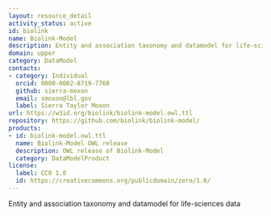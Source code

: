 ```yaml
---
layout: resource_detail
activity_status: active
id: biolink
name: Biolink-Model
description: Entity and association taxonomy and datamodel for life-sciences data
domain: upper
category: DataModel
contacts:
- category: Individual
  orcid: 0000-0002-8719-7760
  github: sierra-moxon
  email: smoxon@lbl.gov
  label: Sierra Taylor Moxon
url: https://w3id.org/biolink/biolink-model.owl.ttl
repository: https://github.com/biolink/biolink-model/
products:
- id: biolink-model.owl.ttl
  name: Biolink-Model OWL release
  description: OWL release of Biolink-Model
  category: DataModelProduct
license:
  label: CC0 1.0
  id: https://creativecommons.org/publicdomain/zero/1.0/
---
```


Entity and association taxonomy and datamodel for life-sciences data
